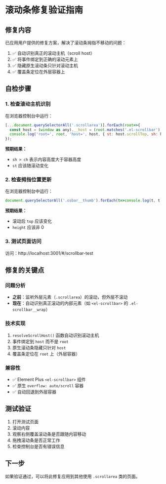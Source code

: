 # 滚动条修复验证指南

## 修复内容
已应用用户提供的修复方案，解决了滚动条拇指不移动的问题：
1. ✅ 自动识别真正的滚动主机（scroll host）
2. ✅ 将事件绑定到正确的滚动元素上
3. ✅ 隐藏原生滚动条只针对滚动主机
4. ✅ 覆盖条定位在外层容器上

## 自检步骤

### 1. 检查滚动主机识别
在浏览器控制台中运行：
```javascript
[...document.querySelectorAll('.scrollarea')].forEach(root=>{
  const host = (window as any).__host = (root.matches('.el-scrollbar') ? root.querySelector('.el-scrollbar__wrap') : root.querySelector('.el-scrollbar__wrap')) || root;
  console.log('root=', root, 'host=', host, { st: host.scrollTop, sh: host.scrollHeight, ch: host.clientHeight });
});
```

**预期结果：**
- `sh > ch` 表示内容高度大于容器高度
- `st` 应该随滚动变化

### 2. 检查拇指位置更新
在浏览器控制台中运行：
```javascript
document.querySelectorAll('.osbar__thumb').forEach(t=>console.log(t, t.style.top, t.style.height));
```

**预期结果：**
- 滚动后 `top` 应该变化
- `height` 应该非 0

### 3. 测试页面访问
访问：http://localhost:3001/#/scrollbar-test

## 修复的关键点

### 问题分析
- **之前**：监听外层元素（`.scrollarea`）的滚动，但外层不滚动
- **现在**：自动识别真正滚动的内部元素（如 `<el-scrollbar>` 的 `.el-scrollbar__wrap`）

### 技术实现
1. `resolveScrollHost()` 函数自动识别滚动主机
2. 事件绑定到 `host` 而不是 `root`
3. 原生滚动条隐藏只针对 `host`
4. 覆盖条定位在 `root` 上（外层容器）

### 兼容性
- ✅ Element Plus `<el-scrollbar>` 组件
- ✅ 原生 `overflow: auto/scroll` 容器
- ✅ 自动回退到外层容器

## 测试验证
1. 打开测试页面
2. 滚动内容
3. 观察右侧覆盖滚动条是否跟随内容移动
4. 拖拽滚动条是否正常工作
5. 检查控制台是否有错误信息

## 下一步
如果验证通过，可以将此修复应用到其他使用 `.scrollarea` 类的页面。
